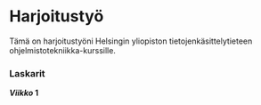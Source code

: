 # Harjoitustyö

Tämä on harjoitustyöni Helsingin yliopiston tietojenkäsittelytieteen ohjelmistotekniikka-kurssille.

### Laskarit

**_Viikko_ 1**

